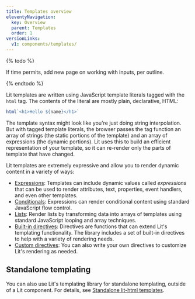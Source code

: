 ```yaml
---
title: Templates overview
eleventyNavigation:
  key: Overview
  parent: Templates
  order: 1
versionLinks:
  v1: components/templates/
---
```


{% todo %}

If time permits, add new page on working with inputs, per outline.

{% endtodo %}

Lit templates are written using JavaScript template literals tagged with the `html` tag. The contents of the literal are mostly plain, declarative, HTML:

```js
html`<h1>Hello ${name}</h1>`
```

The template syntax might look like you're just doing string interpolation. But with tagged template literals, the browser passes the tag function an array of strings (the static portions of the template) and an array of expressions (the dynamic portions). Lit uses this to build an efficient representation of your template, so it can re-render only the parts of template that have changed.

Lit templates are extremely expressive and allow you to render dynamic content in a variety of ways:

 - [Expressions](/docs/templates/expressions/): Templates can include dynamic values called *expressions* that can be used to render attributes, text, properties, event handlers, and even other templates.
 - [Conditionals](/docs/templates/conditionals/): Expressions can render conditional content using standard JavaScript flow control.
 - [Lists](/docs/templates/lists/): Render lists by transforming data into arrays of templates using standard JavaScript looping and array techniques.
 - [Built-in directives](/docs/templates/directives/): Directives are functions that can extend Lit's templating functionality. The library includes a set of built-in directives to help with a variety of rendering needs.
 - [Custom directives](/docs/templates/custom-directives/): You can also write your own directives to customize Lit's rendering as needed.

## Standalone templating

You can also use Lit's templating library for standalone templating, outside of a Lit component. For details, see [Standalone lit-html templates](/docs/libraries/standalone-templates).

